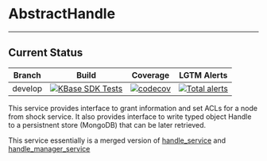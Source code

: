 
# AbstractHandle
---
## Current Status

| Branch  | Build | Coverage | LGTM Alerts |
| --- | --- | --- | --- |
| develop | [![KBase SDK Tests](https://github.com/kbase/handle_service2/workflows/KBase%20SDK%20Tests/badge.svg)](https://github.com/kbase/handle_service2/actions?query=workflow%3A%22KBase+SDK+Tests%22)  | [![codecov](https://codecov.io/gh/kbase/handle_service2/branch/develop/graph/badge.svg?token=qD2N3u1UGz)](https://codecov.io/gh/kbase/handle_service2) | [![Total alerts](https://img.shields.io/lgtm/alerts/g/kbase/handle_service2.svg?logo=lgtm&logoWidth=18)](https://lgtm.com/projects/g/kbase/handle_service2/alerts/) |

This service provides interface to grant information and set ACLs for a node from shock service. It also provides interface to write typed object Handle to a persistnent store (MongoDB) that can be later retrieved.

This service essentially is a merged version of [handle_service](https://github.com/kbase/handle_service) and [handle_manager_service](https://github.com/kbase/handle_mngr)



